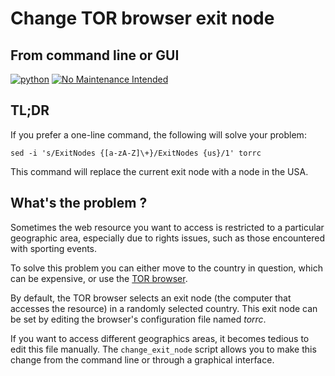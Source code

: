 # Change TOR browser exit node #
## From command line or GUI ##

[![python](https://img.shields.io/badge/Python-3.11-brightgreen)](https://github.com/gillesxr/change_exit_node) [![No Maintenance Intended](http://unmaintained.tech/badge.svg)](http://unmaintained.tech/)

## TL;DR ##
If you prefer a one-line command, the following will solve your problem:

`sed -i 's/ExitNodes {[a-zA-Z]\+}/ExitNodes {us}/1' torrc`

This command will replace the current exit node with a node in the USA.

## What's the problem ? ##

Sometimes the web resource you want to access is restricted to a particular geographic area, especially due to rights issues, such as those encountered with sporting events.

To solve this problem you can either move to the country in question, which can be expensive, or use the [TOR browser](https://www.torproject.org).

By default, the TOR browser selects an exit node (the computer that accesses the resource) in a randomly selected country. This exit node can be set by editing the browser's configuration file named *torrc*.

If you want to access different geographics areas, it becomes tedious to edit this file manually. The `change_exit_node` script allows you to make this change from the command line or through a graphical interface.
